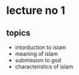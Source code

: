 # lecture no 1
## topics 
* intorduction to islam
* meaning of islam
* submission to god
* characteristics of islam 
